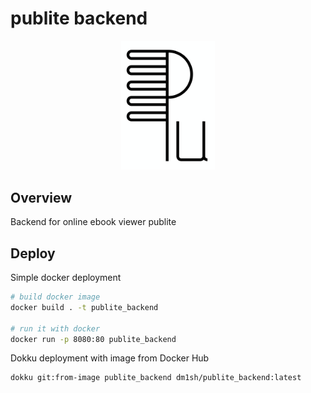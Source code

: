 # publite backend

<p align="center">
  <img src="https://github.com/dm1sh/publite_backend/raw/main/logo.svg" alt="publite" width="150px">
</p>

## Overview

Backend for online ebook viewer publite

## Deploy

Simple docker deployment

```bash
# build docker image 
docker build . -t publite_backend

# run it with docker
docker run -p 8080:80 publite_backend
```

Dokku deployment with image from Docker Hub

```bash
dokku git:from-image publite_backend dm1sh/publite_backend:latest
```